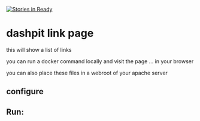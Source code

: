 [![Stories in Ready](https://badge.waffle.io/discipolo/dashpit.png?label=ready&title=Ready)](https://waffle.io/discipolo/dashpit)
# dashpit link page

this will show a list of links

you can run a docker command locally and visit the page ... in your browser

you can also place these files in a webroot of your apache server

## configure
## Run:
